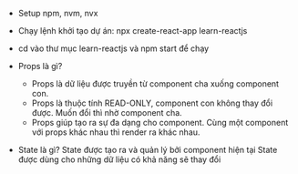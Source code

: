 - Setup npm, nvm, nvx
- Chạy lệnh khởi tạo dự án: npx create-react-app learn-reactjs
- cd vào thư mục learn-reactjs và npm start để chạy

- Props là gì?
    - Props là dữ liệu được truyền từ component cha xuống component con.
    - Props là thuộc tính READ-ONLY, component con không thay đổi được. Muốn đổi thì nhờ component cha.
    - Props giúp tạo ra sự đa dạng cho component. Cùng một component với props khác nhau thì render ra khác nhau.

- State là gì?
    State được tạo ra và quản lý bởi component hiện tại
    State được dùng cho những dữ liệu có khả năng sẽ thay đổi